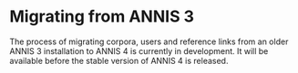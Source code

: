 # Migrating from ANNIS 3

The process of migrating corpora, users and reference links from an older ANNIS 3 installation to ANNIS 4 is currently in development.
It will be available before the stable version of ANNIS 4 is released.